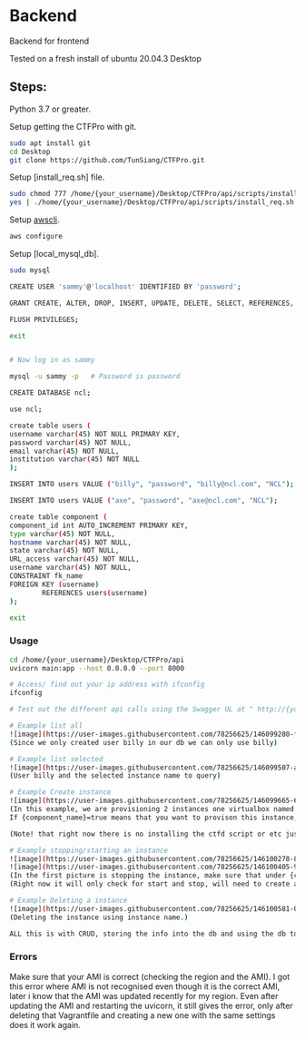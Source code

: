# Backend

Backend for frontend

Tested on a fresh install of ubuntu 20.04.3 Desktop

## Steps:

Python 3.7 or greater.

Setup getting the CTFPro with git.

```bash
sudo apt install git
cd Desktop
git clone https://github.com/TunSiang/CTFPro.git
```

Setup [install_req.sh] file.

```bash
sudo chmod 777 /home/{your_username}/Desktop/CTFPro/api/scripts/install_req.sh
yes | ./home/{your_username}/Desktop/CTFPro/api/scripts/install_req.sh
```

Setup [awscli](https://github.com/aws/aws-cli/tree/v2).

```bash
aws configure
```

Setup [local_mysql_db].

```bash
sudo mysql

CREATE USER 'sammy'@'localhost' IDENTIFIED BY 'password';

GRANT CREATE, ALTER, DROP, INSERT, UPDATE, DELETE, SELECT, REFERENCES, RELOAD on *.* TO 'sammy'@'localhost' WITH GRANT OPTION;

FLUSH PRIVILEGES;

exit


# Now log in as sammy 

mysql -u sammy -p   # Password is password

CREATE DATABASE ncl;

use ncl;

create table users (
username varchar(45) NOT NULL PRIMARY KEY, 
password varchar(45) NOT NULL,
email varchar(45) NOT NULL, 
institution varchar(45) NOT NULL
);

INSERT INTO users VALUE ("billy", "password", "billy@ncl.com", "NCL");

INSERT INTO users VALUE ("axe", "password", "axe@ncl.com", "NCL");

create table component (
component_id int AUTO_INCREMENT PRIMARY KEY, 
type varchar(45) NOT NULL, 
hostname varchar(45) NOT NULL,
state varchar(45) NOT NULL,
URL_access varchar(45) NOT NULL, 
username varchar(45) NOT NULL,
CONSTRAINT fk_name
FOREIGN KEY (username) 
        REFERENCES users(username)
);

exit

```


### Usage

```bash
cd /home/{your_username}/Desktop/CTFPro/api
uvicorn main:app --host 0.0.0.0 --port 8000

# Access/ find out your ip address with ifconfig
ifconfig

# Test out the different api calls using the Swagger UL at " http://{your_ip}:8000/docs".

# Example list all
![image](https://user-images.githubusercontent.com/78256625/146099280-f1647868-a8a9-47e2-82d6-7dae23666d1e.png)
(Since we only created user billy in our db we can only use billy)

# Example list selected
![image](https://user-images.githubusercontent.com/78256625/146099507-a84a8b9f-f919-4201-adb0-b5a1a228cbe1.png)
(User billy and the selected instance name to query)

# Example Create instance
![image](https://user-images.githubusercontent.com/78256625/146099665-6ba8a3d5-8073-49aa-90e7-44efd730a583.png)
(In this example, we are provisioning 2 instances one virtualbox named "fish", another instance is aws named "cow".
If {component_name}=true means that you want to provison this instance, default all is set to true, please check to make sure which component to provison or else it willhave an error.)

(Note! that right now there is no installing the ctfd script or etc just for testing aka making it faster to provision/test.)

# Example stopping/starting an instance
![image](https://user-images.githubusercontent.com/78256625/146100278-8ec1c67e-7e02-4e69-b025-2cc8cf038968.png)
![image](https://user-images.githubusercontent.com/78256625/146100405-98516643-4617-416b-8133-463e0df52339.png)
(In the first picture is stopping the instance, make sure that under {cur_state} is stop, if you want to start it change it to start.)
(Right now it will only check for start and stop, will need to create an exception to catch any other values.)

# Example Deleting a instance
![image](https://user-images.githubusercontent.com/78256625/146100581-018834c5-5336-4f60-b4d0-d1e28ba3adcb.png)
(Deleting the instance using instance name.)

ALL this is with CRUD, storing the info into the db and using the db to get the info out.


```

### Errors
Make sure that your AMI is correct (checking the region and the AMI).
I got this error where AMI is not recognised even though it is the correct AMI, later i know that the AMI was updated recently for my region.
Even after updating the AMI and restarting the uvicorn, it still gives the error, only after deleting that Vagrantfile and creating a new one with the same settings does it work again. 
